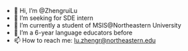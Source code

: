 - 👋 Hi, I’m @ZhengruiLu
- 👀 I’m seeking for SDE intern
- 🌱 I’m currently a student of MSIS@Northeastern University
- 💞️ I’m a 6-year language educators before
- 📫 How to reach me: lu.zhengr@northeastern.edu
